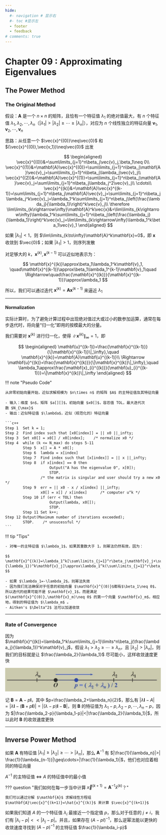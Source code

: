 ```yaml
---
hide:
  #- navigation # 显示右
  #- toc #显示左
  - footer
  - feedback
# comments: true
--- 
```


# Chapter 09 : Approximating Eigenvalues

## The Power Method

### The Original Method

假设：$\mathbf{A}$ 是一个 $n\times n$ 的矩阵，且恰有一个特征值 $\lambda_1$ 的绝对值最大，有 $n$ 个特征值 $\lambda_1,\lambda_2,\cdots,\lambda_n$（$|\lambda_1|>|\lambda_2|\geq\cdots\geq|\lambda_n|$），对应为 $n$ 个线性独立的特征向量 $\mathbf{v}_1,\mathbf{v}_2,\cdots,\mathbf{v}_n$

思路：从任意一个 $\vec{x}^{(0)}\neq\vec{0}$ 和 $(\vec{x}^{(0)},\vec{v_1})\neq\vec{0}$ 出发

$$
\begin{aligned}
\vec{x}^{(0)}&=\sum\limits_{j=1}^n\beta_j\vec{v}_j,\beta_1\neq 0\\
\vec{x}^{(1)}&=\mathbf{A}\vec{x}^{(0)}=\sum\limits_{j=1}^n\beta_j\mathbf{A}\vec{v}_j=\sum\limits_{j=1}^n\beta_j\lambda_j\vec{v}_j\\
\vec{x}^{(2)}&=\mathbf{A}\vec{x}^{(1)}=\sum\limits_{j=1}^n\beta_j\mathbf{A}\vec{v}_j=\sum\limits_{j=1}^n\beta_j\lambda_j^2\vec{v}_j\\
\cdots\\
\vec{x}^{(k)}&=\mathbf{A}\vec{x}^{(k-1)}=\sum\limits_{j=1}^n\beta_j\mathbf{A}\vec{v}_j=\sum\limits_{j=1}^n\beta_j\lambda_j^k\vec{v}_j=\lambda_1^k\sum\limits_{j=1}^n\beta_j\left(\frac{\lambda_j}{\lambda_1}\right)^k\vec{v}_j\\
\therefore \lim\limits_{k\rightarrow\infty}\mathbf{A}^k\vec{x}&=\lim\limits_{k\rightarrow\infty}\lambda_1^k\sum\limits_{j=1}^n\beta_j\left(\frac{\lambda_j}{\lambda_1}\right)^k\vec{v}_j=\lim\limits_{k\rightarrow\infty}\lambda_1^k\beta_1\vec{v}_1
\end{aligned}
$$

如果 $|\lambda_1|<1$，则 $\lim\limits_{k\to\infty}\mathbf{A}^k\mathbf{x}=0$，即 $\mathbf{x}$ 收敛到 $\vec{0}$；如果 $|\lambda_1|>1$，则序列发散

对足够大的 $k$，$\mathbf{x}^{(k)},\mathbf{x}^{(k-1)}$ 可以近似地表示为：

$$
\mathbf{x}^{(k)}\approx\beta_1\lambda_1^k\mathbf{v}_1, \quad\mathbf{x}^{(k-1)}\approx\beta_1\lambda_1^{k-1}\mathbf{v}_1\quad
\Rightarrow\quad\frac{\mathbf{x}^{(k)}}{\mathbf{x}^{(k-1)}}\approx\lambda_1
$$

所以，我们可以通过迭代 $\mathbf{x}^{(k)}=\mathbf{A}\mathbf{x}^{(k-1)}$ 来逼近 $\lambda_1$
***
#### Normalization

实际计算时，为了避免计算过程中出现绝对值过大或过小的数参加运算，通常在每步迭代时，将向量“归一化”即用的按模最大的分量。

我们需要对 $\mathbf{x}^{(k)}$ 进行归一化，使得 $\|\mathbf{x}^{(k)}\|_\infty=1$，即

$$
\begin{aligned}
\mathbf{u}^{(k-1)}=\frac{\mathbf{x}^{(k-1)}}{\|\mathbf{x}^{(k-1)}\|_\infty},\quad \mathbf{x}^{(k)}=\mathbf{A}\mathbf{u}^{(k-1)}\\
\Rightarrow \mathbf{u}^{(k)}=\frac{\mathbf{x}^{(k)}}{\|\mathbf{x}^{(k)}\|_\infty},\quad \lambda_1\approx\frac{\mathbf{x}_{i}^{(k)}}{\mathbf{u}_{i}^{(k-1)}}=\|\mathbf{x}^{(k)}\|_\infty
\end{aligned}
$$

!!! note "Pseudo Code"

	从非零初始向量开始，近似求解规模为 $n\times n$ 的矩阵 $A$ 的主特征值及其特征向量
	
	- 输入：维度 $n$，矩阵 $a[][]$，初始向量 $x0[]$，容忍值 TOL，最大迭代次数 $N_{\max}$
	- 输出：近似特征值 $\lambda$，近似（规范化的）特征向量
	
	```c++
	Step 1  Set k = 1;
	Step 2  Find index such that [x0[index]] = || x0 ||_infty;
	Step 3  Set x0[] = x0[] / x0[index];    /* normalize x0 */
	Step 4  while (k <= N_max) do steps 5-11
	        Step 5  x[] = A * x0[];
	        Step 6  lambda = x[index]
	        Step 7  Find index such that [x[index]] = || x ||_infty;
	        Step 8  if x[index] == 0 then
	                    Output("A has the eigenvalue 0", x[0]);
	                    STOP.
	                /* the matrix is singular and user should try a new x0 */
	        Step 9  err = || x0 - x / x[index] ||_infty;
	                x0[] = x[] / x[index]      /* computer u^k */
	        Step 10 if (err < TOL) then
	                    Output(lambda, x0[]);
	                    STOP.
	        Step 11 Set k++;
	Step 12 Output(Maximum number of iterations exceeded);
	        STOP.    /* unsucessful */
	```

!!! tip "Tips"

	- 对唯一的主特征值 $\lambda_1$，如果其重数大于 1，则幂法仍然有效，因为：
	
	$$
	\mathbf{x}^{(k)}=\lambda_1^k[\sum\limits_{j=1}^r\beta_j\mathbf{v}_j+\sum\limits_{j=r+1}^n\beta_j(\frac{\lambda_j}{\lambda_1})^k\mathbf{v}_j]\approx\lambda_1^k(\sum\limits_{j=1}^r\beta_j\mathbf{v}_j))
	$$
	
    - 如果 $\lambda_1=-\lambda_2$，则幂法失效
    - 因为我们无法确保对于任意的初始向量 $\mathbf{x}^{(0)}$都有$\beta_1\neq 0$，所以迭代的结果可能不是 $\mathbf{v}_1$，而是满足 $(\mathbf{x}^{(0)},\mathbf{v}_m)\neq 0$ 的第一个向量 $\mathbf{v}_m$，相应地，得到的特征值为 $\lambda_m$ 。
    - Aitken's $\Delta^2$ 法可以加速收敛
***
### Rate of Convergence

因为 $\mathbf{x}^{(k)}=\lambda_1^k\sum\limits_{j=1}\limits^n\beta_j(\frac{\lambda_j}{\lambda_1})^k\mathbf{v}_j$，假设 $\lambda_1>\lambda_2\geq\cdots\geq\lambda_n$，且 $|\lambda_2|>|\lambda_n|$，则我们的目标就是让 $\frac{\lambda_2}{\lambda_1}$ 尽可能小，这样收敛速度更快

![](../../../assets/Pasted%20image%2020250326132312.png)

记 $\mathbf{B}=\mathbf{A}-p\mathbf{I}$，其中 $p=\frac{\lambda_2+\lambda_n}{2}$，那么有 $|\lambda\mathbf{I}-A|=|\lambda\mathbf{I}-(\mathbf{B}+p\mathbf{I})|=|(\lambda-p)\mathbf{I}-\mathbf{B}|$，则 $\mathbf{B}$ 的特征值为 $\lambda_1-p,\lambda_2-p,\cdots,\lambda_n-p$，因为 $|\frac{\lambda_2-p}{\lambda_1-p}|<|\frac{\lambda_2}{\lambda_1}|$，所以此时 $\mathbf{B}$ 的收敛速度更快
***
## Inverse Power Method

如果 $\mathbf{A}$ 有特征值 $|\lambda_1|\geq|\lambda_2|\geq\cdots >|\lambda_n|$，那么 $\mathbf{A}^{-1}$ 有 $|\frac{1}{\lambda_n}|>| \frac{1}{\lambda_{n-1}}|\geq\cdots>|\frac{1}{\lambda_1}|$，他们也对应着相同的特征向量

$A^{-1}$ 的主特征值 $\Leftrightarrow$ $A$ 的特征值中的最小值

??? question "我们如何在每一步当中计算 $\vec{x}^{(k+1)}=\mathbf{A}^{-1}\hat{x}^{(k)}$？"

	我们可以通过分解 $\mathbf{A}$ 求解线性方程组 $\mathbf{A}\vec{x}^{(k+1)}=\hat{x}^{(k)}$ 来计算 $\vec{x}^{(k+1)}$

如果我们知道 $A$ 的一个特征值 $\lambda_i$ 最接近一个指定值 $p$，那么对于任意的 $j\neq i$，我们有 $|\lambda_i−p|<<|\lambda_j−p|$。并且，如果存在 $(A−pI)^{−1}$，那么逆幂法能以更快的收敛速度寻找到 $(A−p)^{−1}$ 的主特征值 $\frac{1}{\lambda_i-p}$


